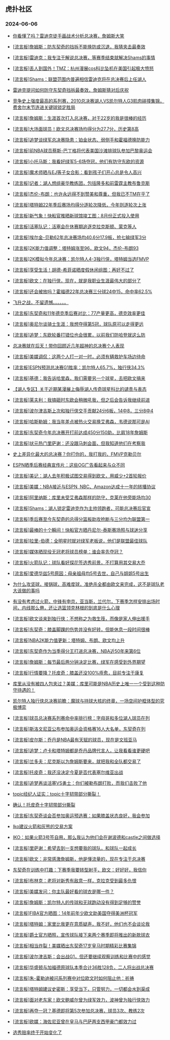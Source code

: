 ## 虎扑社区 
### 2024-06-06

+ [你看懂了吗？雷迪克徒手画战术分析总决赛，詹姆斯大笑](https://bbs.hupu.com/626686798.html)

+ [[流言板]詹姆斯：防东契奇的挡拆不能换防或沉退，我猜夹击最奏效](https://bbs.hupu.com/626685408.html)

+ [[流言板]雷迪克：我专注于解说总决赛，等赛季结束就解决Shams的事情](https://bbs.hupu.com/626686464.html)

+ [[流言板]丢人到国外！TMZ：杭州漫展cos科比坠机在美国引起极大愤怒](https://bbs.hupu.com/626681408.html)

+ [[流言板]Shams：联盟范围内普遍相信雷迪克将在总决赛后上任湖人](https://bbs.hupu.com/626687143.html)

+ [雷迪克提问如何防守东契奇挡拆最奏效，詹姆斯猜对后庆祝](https://bbs.hupu.com/626684894.html)

+ [竞争史上强度最高的系列赛，2010总决赛湖人VS凯尔特人G3肌肉碰撞集锦，费舍尔末节连进关键球锁定胜局](https://bbs.hupu.com/626682847.html)

+ [[流言板]詹姆斯：生涯首次打入总决赛，对于22岁的我是很棒的经历](https://bbs.hupu.com/626685875.html)

+ [[流言板]大场面球员！欧文总决赛场均得分为27.7分，历史第8高](https://bbs.hupu.com/626684934.html)

+ [[流言板]追梦谈绿军总决赛隐患：铂金状态、弱侧手和霍福德换防能力](https://bbs.hupu.com/626687298.html)

+ [[流言板]前NBA球员蔡斯-巴丁格将代表美国沙滩排球队参加巴黎奥运会](https://bbs.hupu.com/626687513.html)

+ [[流言板]小托马斯：我看好绿军5-6场夺冠，他们有防守东欧的资源](https://bbs.hupu.com/626686059.html)

+ [[流言板]魔术师晒与EJ等子女合影：看到孩子们开心总是令人高兴](https://bbs.hupu.com/626682879.html)

+ [[流言板]记者：湖人想组豪华教练团，包括隆多和前雷霆主教布鲁克斯](https://bbs.hupu.com/626681976.html)

+ [[流言板]杰伦-布朗：也许永远得不到赞美和尊重，但我已不TM在乎了](https://bbs.hupu.com/626681901.html)

+ [[流言板]塔特姆22年季后赛场均得分逐轮次降低，今年则逐轮次上涨](https://bbs.hupu.com/626685116.html)

+ [[流言板]新气象！快船官推晒新球馆竣工图：8月份正式投入使用](https://bbs.hupu.com/626681467.html)

+ [[流言板]活塞队记：活塞会在休赛期追逐克拉克斯顿、蒙克等人](https://bbs.hupu.com/626686510.html)

+ [[流言板]埃尔金-贝勒62年总决赛场均40.6分17.9板，抢七输绿军3分](https://bbs.hupu.com/626685869.html)

+ [[流言板]2K能力值调整：塔特姆涨至96，欧文94，杰伦-布朗93](https://bbs.hupu.com/626680915.html)

+ [[流言板]2K模拟今年总决赛：凯尔特人4-3独行侠，塔特姆当选FMVP](https://bbs.hupu.com/626680808.html)

+ [[流言板]享受生活！胡德-希菲诺晒度假休闲组图：再好不过了](https://bbs.hupu.com/626679951.html)

+ [[流言板]欧文：在独行侠，现在，就是我职业生涯最伟大的部分了](https://bbs.hupu.com/626681192.html)

+ [[流言板]还会被放吗？霍福德22年总决赛三分球24中15，命中率62.5%](https://bbs.hupu.com/626685006.html)

+ [飞升之战，不留遗憾。。。。。。](https://bbs.hupu.com/626679751.html)

+ [[流言板]东契奇和11年德克季后赛对比：77产量更高，德克效率更佳](https://bbs.hupu.com/626684854.html)

+ [[流言板]奥尼尔谈骑士生涯：我想夺得第5冠，球队原可以走得更远](https://bbs.hupu.com/626684800.html)

+ [[流言板]追梦：东欧轮番打错位也会很累，以前我们防哈登就这么防](https://bbs.hupu.com/626687505.html)

+ [总决赛就在后天！带你回顾近几年超神的总决赛个人表现](https://bbs.hupu.com/626679224.html)

+ [[流言板]美媒调侃：这两个人打一对一时，必须有辆救护车场边待命](https://bbs.hupu.com/626678940.html)

+ [[流言板]ESPN预测总决赛G1胜率：凯尔特人65.7%，独行侠34.3%](https://bbs.hupu.com/626679186.html)

+ [[流言板]基德：我告诉哈里森，我们需要另一个球星，去把欧文搞来](https://bbs.hupu.com/626681134.html)

+ [【湖人专区】关于近期某漫展上侮辱湖人传奇球星科比的谴责与表态](https://bbs.hupu.com/626685755.html)

+ [[流言板]莱夫利：我搞砸时东欧会稍微吼我，但之后会告诉我继续前进](https://bbs.hupu.com/626681312.html)

+ [[流言板]波尔津吉斯上次和独行侠交手贡献24分6板，14中8，三分8中4](https://bbs.hupu.com/626685243.html)

+ [[流言板]哈斯勒姆：我当年差点被热火交易换艾弗森，韦德说那可是AI](https://bbs.hupu.com/626682353.html)

+ [[流言板]东契奇今年总决赛开打前达成450分150助，比肩18年詹姆斯](https://bbs.hupu.com/626681066.html)

+ [[流言板]状元热门里萨谢：还没跟马刺会面，但我知道他们在考察我](https://bbs.hupu.com/626679058.html)

+ [史上差异化最大的总决赛？你打你的，我打我的，FMVP克勒贝尔](https://bbs.hupu.com/626686207.html)

+ [ESPN晒季后赛经典宣传片：这些OG广告看起来与众不同](https://bbs.hupu.com/626682196.html)

+ [[流言板]美记：湖人去年积极试图交易得到欧文，用威少+2首轮报价](https://bbs.hupu.com/626678297.html)

+ [[流言板]美媒：NBA接近与ESPN, NBC、Amazon达成十一年的转播协议](https://bbs.hupu.com/626687533.html)

+ [[流言板]阿里纳斯：库里未受艾弗森那样的防守，克莱在他旁能场均30](https://bbs.hupu.com/626679202.html)

+ [[流言板]Shams：湖人锁定雷迪克作为主帅领跑者，可能总决赛后官宣](https://bbs.hupu.com/626676186.html)

+ [[流言板]季后赛至今东契奇的总得分篮板助攻抢断与三分均为联盟第一](https://bbs.hupu.com/626678077.html)

+ [[流言板]最棒的十个瞬间！快船官方晒丹尼尔-泰斯赛场照与球迷分享](https://bbs.hupu.com/626684817.html)

+ [[流言板]拉里-伯德：全明星时就对绿军老板说，他们是联盟最佳球队](https://bbs.hupu.com/626687517.html)

+ [[流言板]媒体晒现役无冠老将球员榜单：谁会率先夺冠？](https://bbs.hupu.com/626677770.html)

+ [[流言板]火箭队记：球队看好探花签选秀前景，不打算用其交易大乔](https://bbs.hupu.com/626687579.html)

+ [[流言板]爱德华兹5号原因：母亲祖母均5号去世，自己与姐姐5号出生](https://bbs.hupu.com/626678701.html)

+ [为什么攻坚球，接锅球，高难度球，准绝杀全都由欧文来完成，这不是球队老大该做的事吗](https://bbs.hupu.com/626686209.html)

+ [有没有考虑过火箭，中锋有申京，亚当斯，兰代尔，下赛季怎样安排出场时间，内线那么倦，还让选篮领克林根的到底是什么心理](https://bbs.hupu.com/626685990.html)

+ [[流言板]欧文谈来到独行侠：不想称之为救生筏，而像是家人伸出援手](https://bbs.hupu.com/626680947.html)

+ [[流言板]东契奇：膝盖脚踝的伤势并没有好转，但能休息一段时间很棒](https://bbs.hupu.com/626677359.html)

+ [[流言板]NBA2K能力值更新：塔特姆、布朗、欧文均上升](https://bbs.hupu.com/626687658.html)

+ [[流言板]东契奇作为当季得分王打进总决赛，NBA近50年来第6位](https://bbs.hupu.com/626681010.html)

+ [[流言板]詹姆斯：每节最后两分钟决定比赛，绿军在感受到外界期望](https://bbs.hupu.com/626684616.html)

+ [[流言板]行情要降？托皮奇：膝盖还没100%痊愈，目前专注于康复](https://bbs.hupu.com/626685233.html)

+ [库里从没有被四人包夹过？美媒：库里可能是NBA历史上唯一一个受到这种防守待遇的！](https://bbs.hupu.com/626682647.html)

+ [凯尔特人独行侠总决赛前瞻：魔球与持球大核的终章，一场空间护框体型的究极博弈](https://bbs.hupu.com/626686630.html)

+ [[流言板]球员总决赛系列赛命中率排行榜：字母哥和多位湖人球员在列](https://bbs.hupu.com/626687745.html)

+ [[流言板]斯洛文尼亚公布参加奥运会资格赛16人大名单，东契奇在列](https://bbs.hupu.com/626687689.html)

+ [[流言板]皮尔斯：乔丹是NBA最有天赋的球员，现在是文班亚马](https://bbs.hupu.com/626687700.html)

+ [[流言板]追梦：卢卡和塔特姆都是乔丹品牌代言人，让我看看谁更硬吧](https://bbs.hupu.com/626687644.html)

+ [[流言板]兰多夫：尼克斯以为詹姆斯要来，就把我和全队都交易了](https://bbs.hupu.com/626687650.html)

+ [[流言板]托皮奇：我还没决定今夏是否代表塞尔维亚出战](https://bbs.hupu.com/626687587.html)

+ [[流言板]追梦再谈活塞VS勇士：你们被勒布朗打败，而我们击败了他](https://bbs.hupu.com/626688004.html)

+ [topic经纪人证实：topic十字韧带部分撕裂！](https://bbs.hupu.com/626687810.html)

+ [确认！托皮奇十字韧带部分撕裂](https://bbs.hupu.com/626687869.html)

+ [[流言板]东契奇谈会否参加奥运预选赛：如果膝盖状态良好，我会参加](https://bbs.hupu.com/626688350.html)

+ [Iko建议火箭和灰熊的交易方案](https://bbs.hupu.com/626687592.html)

+ [IKO：如果火箭3号签自用，那么我认为他们会在谢波德和castle之间做选择](https://bbs.hupu.com/626687531.html)

+ [[流言板]里萨谢：希望去到一支想要我的球队，和球队一起成长](https://bbs.hupu.com/626687494.html)

+ [[流言板]欧文：非常感激詹姆斯，他是懂流量的，现在专注于总决赛](https://bbs.hupu.com/626688524.html)

+ [东契奇在训练中打趣：下赛季我要转型射手，欧文：好好好，我信你](https://bbs.hupu.com/626688158.html)

+ [[流言板]布林克：老将对新秀有敌意一样，克拉克受到最多仇恨](https://bbs.hupu.com/626688336.html)

+ [[流言板]美媒发问：你主队最好看的球衣是哪一件？](https://bbs.hupu.com/626688646.html)

+ [[流言板]詹姆斯：凯尔特人的传球和无球跑动没有得到足够的赞誉](https://bbs.hupu.com/626688130.html)

+ [[流言板]FIBA官方晒图：14年前年少欧文助美国夺得美洲杯冠军](https://bbs.hupu.com/626688637.html)

+ [[流言板]塔特姆：家里比我更在意质疑声，我不好，他们也不会谈论我](https://bbs.hupu.com/626688630.html)

+ [[流言板]爵士官方晒照，宣传球队接下来两个赛季即将推出的新款球衣](https://bbs.hupu.com/626688257.html)

+ [[流言板]相当炸裂！美媒晒出东契奇17岁皇马时期精彩比赛集锦](https://bbs.hupu.com/626688694.html)

+ [[流言板]波尔津吉斯：会出战G1，但还要继续观察训练和比赛中的感觉](https://bbs.hupu.com/626688590.html)

+ [[流言板]华盛顿与加福德原球队本季合计36胜128负，二人将出战总决赛](https://bbs.hupu.com/626688680.html)

+ [[流言板]朱-霍勒迪被问系列赛中对位欧文时如何阻止他：祈祷](https://bbs.hupu.com/626688725.html)

+ [[流言板]塔特姆建议史密斯：享受当下，只管努力，一切都会水到渠成](https://bbs.hupu.com/626688765.html)

+ [[流言板]面对老东家！欧文鲍威尔曾为绿军效力，波神曾为独行侠效力](https://bbs.hupu.com/626688710.html)

+ [[流言板]再夺一冠？基德即将第5次参加总决赛，球员3次、教练2次](https://bbs.hupu.com/626688660.html)

+ [[流言板]欧媒：海佐尼亚曾在皇马与巴萨两支西甲豪门都效力过](https://bbs.hupu.com/626688634.html)

+ [选秀赔率终于开始变化了](https://bbs.hupu.com/626683037.html)

